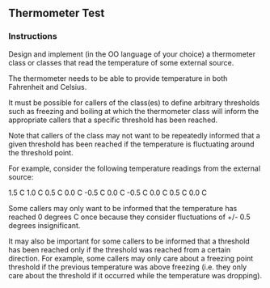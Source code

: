 ## Thermometer Test

### Instructions

Design and implement (in the OO language of your choice) a thermometer class or classes that read the temperature of some external source.

The thermometer needs to be able to provide temperature in both Fahrenheit and Celsius.

It must be possible for callers of the class(es) to define arbitrary thresholds such as freezing and boiling at which the thermometer class will inform the appropriate callers that a specific threshold has been reached.

Note that callers of the class may not want to be repeatedly informed that a given threshold has been reached if the temperature is fluctuating around the threshold point.

For example, consider the following temperature readings from the external source:

1.5 C
1.0 C
0.5 C
0.0 C
-0.5 C
0.0 C
-0.5 C
0.0 C
0.5 C
0.0 C

Some callers may only want to be informed that the temperature has reached 0 degrees C once because they consider fluctuations of +/- 0.5 degrees insignificant.

It may also be important for some callers to be informed that a threshold has been reached only if the threshold was reached from a certain direction. For example, some callers may only care about a freezing point threshold if the previous temperature was above freezing (i.e. they only care about the threshold if it occurred while the temperature was dropping).